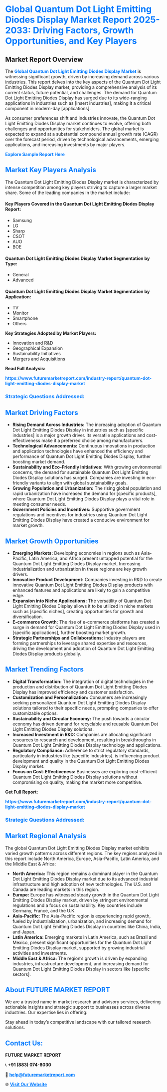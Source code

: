 <h1 style="color: #007BFF;">Global Quantum Dot Light Emitting Diodes Display Market Report 2025-2033: Driving Factors, Growth Opportunities, and Key Players</h1>

<section id="overview">
<h2>Market Report Overview</h2>
<p>The <a href="https://www.futuremarketreport.com/industry-report/quantum-dot-light-emitting-diodes-display-market" style="color: #007BFF; text-decoration: none;"><strong>Global Quantum Dot Light Emitting Diodes Display Market</strong></a> is witnessing significant growth, driven by increasing demand across various industries. This report delves into the key aspects of the Quantum Dot Light Emitting Diodes Display market, providing a comprehensive analysis of its current status, future potential, and challenges. The demand for Quantum Dot Light Emitting Diodes Display has surged due to its wide-ranging applications in industries such as [insert industries], making it a critical component in modern-day [applications].</p>
<p>As consumer preferences shift and industries innovate, the Quantum Dot Light Emitting Diodes Display market continues to evolve, offering both challenges and opportunities for stakeholders. The global market is expected to expand at a substantial compound annual growth rate (CAGR) over the forecast period, driven by technological advancements, emerging applications, and increasing investments by major players.</p>
</section>

<section id="overview">
<p><a href="https://www.futuremarketreport.com/request-sample/reportId=40591" style="color: #007BFF; text-decoration: none;"><strong>Explore Sample Report Here</strong></a></p>
</section>

<section id="key-players">
<h2 style="color: #007BFF;">Market Key Players Analysis</h2>
<p>The Quantum Dot Light Emitting Diodes Display market is characterized by intense competition among key players striving to capture a larger market share. Some of the leading companies in the market include:</p>
<h4>Key Players Covered in the Quantum Dot Light Emitting Diodes Display Report:</h4>
<ul><li>Samsung</li><li>LG</li><li>Sharp</li><li>CSOT</li><li>AUO</li><li>BOE</li></ul>
<h4>Quantum Dot Light Emitting Diodes Display Market Segmentation by Type:</h4>
<ul><li>General</li><li>Advanced</li></ul>

<h4>Quantum Dot Light Emitting Diodes Display Market Segmentation by Application:</h4>
<ul><li>TV</li><li>Monitor</li><li>Smartphone</li><li>Others</li></ul>
<p><strong>Key Strategies Adopted by Market Players:</strong></p>
<ul>
<li>Innovation and R&D</li>
<li>Geographical Expansion</li>
<li>Sustainability Initiatives</li>
<li>Mergers and Acquisitions</li>
</ul>
</section>

<section>
<p><strong>Read Full Analysis: </strong></p><a href="https://www.futuremarketreport.com/industry-report/quantum-dot-light-emitting-diodes-display-market" style="color: #007BFF; text-decoration: none;"><strong>https://www.futuremarketreport.com/industry-report/quantum-dot-light-emitting-diodes-display-market</strong></a>
<h3 style="color: #007BFF;">Strategic Questions Addressed:</h3>
</section>

<section id="driving-factors">
<h2 style="color: #007BFF;">Market Driving Factors</h2>
<ul>
<li><strong>Rising Demand Across Industries:</strong> The increasing adoption of Quantum Dot Light Emitting Diodes Display in industries such as [specific industries] is a major growth driver. Its versatile applications and cost-effectiveness make it a preferred choice among manufacturers.</li>
<li><strong>Technological Advancements:</strong> Continuous innovations in production and application technologies have enhanced the efficiency and performance of Quantum Dot Light Emitting Diodes Display, further boosting market demand.</li>
<li><strong>Sustainability and Eco-Friendly Initiatives:</strong> With growing environmental concerns, the demand for sustainable Quantum Dot Light Emitting Diodes Display solutions has surged. Companies are investing in eco-friendly variants to align with global sustainability goals.</li>
<li><strong>Growing Population and Urbanization:</strong> The rising global population and rapid urbanization have increased the demand for [specific products], where Quantum Dot Light Emitting Diodes Display plays a vital role in meeting consumer needs.</li>
<li><strong>Government Policies and Incentives:</strong> Supportive government regulations and incentives for industries using Quantum Dot Light Emitting Diodes Display have created a conducive environment for market growth.</li>
</ul>
</section>

<section id="growth-opportunities">
<h2 style="color: #007BFF;">Market Growth Opportunities</h2>
<ul>
<li><strong>Emerging Markets:</strong> Developing economies in regions such as Asia-Pacific, Latin America, and Africa present untapped potential for the Quantum Dot Light Emitting Diodes Display market. Increasing industrialization and urbanization in these regions are key growth drivers.</li>
<li><strong>Innovative Product Development:</strong> Companies investing in R&D to create innovative Quantum Dot Light Emitting Diodes Display products with enhanced features and applications are likely to gain a competitive edge.</li>
<li><strong>Expansion into Niche Applications:</strong> The versatility of Quantum Dot Light Emitting Diodes Display allows it to be utilized in niche markets such as [specific niches], creating opportunities for growth and diversification.</li>
<li><strong>E-commerce Growth:</strong> The rise of e-commerce platforms has created a surge in demand for Quantum Dot Light Emitting Diodes Display used in [specific applications], further boosting market growth.</li>
<li><strong>Strategic Partnerships and Collaborations:</strong> Industry players are forming partnerships to leverage shared expertise and resources, driving the development and adoption of Quantum Dot Light Emitting Diodes Display products globally.</li>
</ul>
</section>

<section id="trending-factors">
<h2 style="color: #007BFF;">Market Trending Factors</h2>
<ul>
<li><strong>Digital Transformation:</strong> The integration of digital technologies in the production and distribution of Quantum Dot Light Emitting Diodes Display has improved efficiency and customer satisfaction.</li>
<li><strong>Customization and Personalization:</strong> Consumers are increasingly seeking personalized Quantum Dot Light Emitting Diodes Display solutions tailored to their specific needs, prompting companies to offer customizable options.</li>
<li><strong>Sustainability and Circular Economy:</strong> The push towards a circular economy has driven demand for recyclable and reusable Quantum Dot Light Emitting Diodes Display solutions.</li>
<li><strong>Increased Investment in R&D:</strong> Companies are allocating significant resources to research and development, resulting in breakthroughs in Quantum Dot Light Emitting Diodes Display technology and applications.</li>
<li><strong>Regulatory Compliance:</strong> Adherence to strict regulatory standards, particularly in industries like [specific industries], is influencing product development and quality in the Quantum Dot Light Emitting Diodes Display market.</li>
<li><strong>Focus on Cost-Effectiveness:</strong> Businesses are exploring cost-efficient Quantum Dot Light Emitting Diodes Display solutions without compromising on quality, making the market more competitive.</li>
</ul>
</section>

<section>
<p><strong>Get Full Report: </strong></p><a href="https://www.futuremarketreport.com/industry-report/quantum-dot-light-emitting-diodes-display-market" style="color: #007BFF; text-decoration: none;"><strong>https://www.futuremarketreport.com/industry-report/quantum-dot-light-emitting-diodes-display-market</strong></a>
<h3 style="color: #007BFF;">Strategic Questions Addressed:</h3>
</section>


<section id="regional-analysis">
<h2 style="color: #007BFF;">Market Regional Analysis</h2>
<p>The global Quantum Dot Light Emitting Diodes Display market exhibits varied growth patterns across different regions. The key regions analyzed in this report include North America, Europe, Asia-Pacific, Latin America, and the Middle East & Africa:</p>
<ul>
<li><strong>North America:</strong> This region remains a dominant player in the Quantum Dot Light Emitting Diodes Display market due to its advanced industrial infrastructure and high adoption of new technologies. The U.S. and Canada are leading markets in this region.</li>
<li><strong>Europe:</strong> Europe has witnessed steady growth in the Quantum Dot Light Emitting Diodes Display market, driven by stringent environmental regulations and a focus on sustainability. Key countries include Germany, France, and the U.K.</li>
<li><strong>Asia-Pacific:</strong> The Asia-Pacific region is experiencing rapid growth, fueled by industrialization, urbanization, and increasing demand for Quantum Dot Light Emitting Diodes Display in countries like China, India, and Japan.</li>
<li><strong>Latin America:</strong> Emerging markets in Latin America, such as Brazil and Mexico, present significant opportunities for the Quantum Dot Light Emitting Diodes Display market, supported by growing industrial activities and investments.</li>
<li><strong>Middle East & Africa:</strong> The region’s growth is driven by expanding industries, infrastructure development, and increasing demand for Quantum Dot Light Emitting Diodes Display in sectors like [specific sectors].</li>
</ul>
</section>

<footer>
<h2 style="color: #007BFF;">About FUTURE MARKET REPORT</h2>
<p>We are a trusted name in market research and advisory services, delivering actionable insights and strategic support to businesses across diverse industries. Our expertise lies in offering:</p>

<p>Stay ahead in today’s competitive landscape with our tailored research solutions.</p>

<h2 style="color: #007BFF;">Contact Us:</h2>
<p><strong>FUTURE MARKET REPORT</strong></p>
<p>📞 <strong>+91 (883) 074-8030</strong></p>
<p>📧 <strong><a href="mailto:help@futuremarketreport.com" style="color: #007BFF;">help@futuremarketreport.com</a></strong></p>
<p>🌐 <strong><a href="https://www.futuremarketreport.com/" style="color: #007BFF;">Visit Our Website</a></strong></p>
</footer>